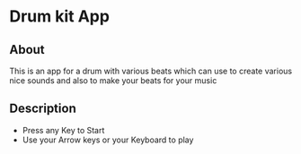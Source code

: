 # Drum kit App

## About 

This is an app for a drum with various beats which can use to create various nice sounds and also to make your beats for your music

## Description

* Press any Key to Start
* Use your Arrow keys or your Keyboard to play